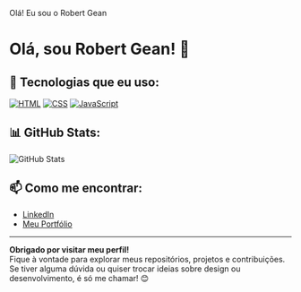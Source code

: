 Olá! Eu sou o Robert Gean

# Olá, sou Robert Gean! 👋

## 🚀 Tecnologias que eu uso:
[![HTML](https://img.shields.io/badge/HTML-FFFFFF?style=for-the-badge&logo=html5&logoColor=E34F26&background=FFA500)](https://developer.mozilla.org/en-US/docs/Web/HTML)
[![CSS](https://img.shields.io/badge/CSS-1572B6?style=for-the-badge&logo=css3&logoColor=white&background=FFA500)](https://developer.mozilla.org/en-US/docs/Web/CSS)
[![JavaScript](https://img.shields.io/badge/JavaScript-F7DF1E?style=for-the-badge&logo=javascript&logoColor=black&background=FFA500)](https://developer.mozilla.org/en-US/docs/Web/JavaScript)


## 📊 GitHub Stats:
![GitHub Stats](https://github-readme-stats.vercel.app/api?username=izadora&show_icons=true&hide_title=true&count_private=true&hide=prs)

## 📫 Como me encontrar:
- [LinkedIn](https://www.linkedin.com/in/izadora)
- [Meu Portfólio](https://meuportfolio.com)

---

**Obrigado por visitar meu perfil!**  
Fique à vontade para explorar meus repositórios, projetos e contribuições. Se tiver alguma dúvida ou quiser trocar ideias sobre design ou desenvolvimento, é só me chamar! 😊
